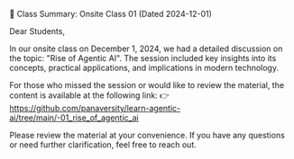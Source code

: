 	
📢 Class Summary: Onsite Class 01 (Dated 2024-12-01)

Dear Students,  

In our onsite class on December 1, 2024, we had a detailed discussion on the topic: "Rise of Agentic AI". The session included key insights into its concepts, practical applications, and implications in modern technology.  

For those who missed the session or would like to review the material, the content is available at the following link:
👉 https://github.com/panaversity/learn-agentic-ai/tree/main/-01_rise_of_agentic_ai

Please review the material at your convenience. If you have any questions or need further clarification, feel free to reach out.
